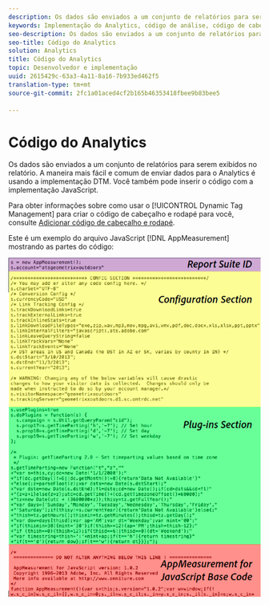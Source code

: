 ```yaml
---
description: Os dados são enviados a um conjunto de relatórios para serem exibidos no relatório. A maneira mais fácil e comum de enviar dados para o Analytics é usando a implementação DTM. Você também pode inserir o código com a implementação JavaScript.
keywords: Implementação do Analytics, código de análise, código de cabeçalho, código de rodapé, cabeçalho, rodapé, Dynamic Tag Management, dtm, javascript
seo-description: Os dados são enviados a um conjunto de relatórios para serem exibidos no relatório. A maneira mais fácil e comum de enviar dados para o Analytics é usando a implementação DTM. Você também pode inserir o código com a implementação JavaScript.
seo-title: Código do Analytics
solution: Analytics
title: Código do Analytics
topic: Desenvolvedor e implementação
uuid: 2615429c-63a3-4a11-8a16-7b933ed462f5
translation-type: tm+mt
source-git-commit: 2fc1a01aced4cf2b165b46353418fbee9b83bee5

---
```



# Código do Analytics

Os dados são enviados a um conjunto de relatórios para serem exibidos no relatório. A maneira mais fácil e comum de enviar dados para o Analytics é usando a implementação DTM. Você também pode inserir o código com a implementação JavaScript.

Para obter informações sobre como usar o [!UICONTROL Dynamic Tag Management] para criar o código de cabeçalho e rodapé para você, consulte [Adicionar código de cabeçalho e rodapé](/help/implement/c-implement-with-dtm/c-headers-footers/t-header-footer-code.md).

Este é um exemplo do arquivo JavaScript [!DNL AppMeasurement] mostrando as partes do código:

![](assets/appmeasurement-js.png)

